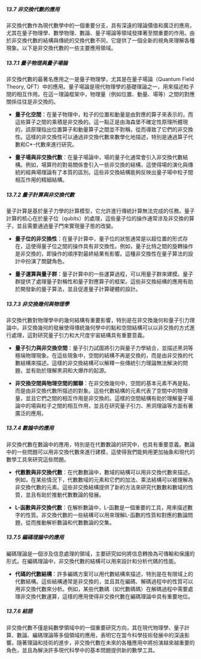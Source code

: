 ##### 13.7 非交換代數的應用

非交換代數作為現代數學中的一個重要分支，具有深遠的理論價值和廣泛的應用，尤其在量子物理學、數學物理、數論、量子場論等領域發揮著至關重要的作用。由於非交換代數的結構與傳統的交換代數不同，它提供了一個全新的視角來理解各種現象。以下是非交換代數的一些主要應用領域。

##### 13.7.1 量子物理與量子場論

非交換代數的最著名應用之一是量子物理學，尤其是在量子場論（Quantum Field Theory, QFT）中的應用。量子場論是現代物理學的基礎理論之一，用來描述粒子間的相互作用。在這一理論框架中，物理量（例如位置、動量、場等）之間的對應關係往往是非交換的。

- **量子化空間**：在量子物理中，粒子的位置和動量是由對應的算子來表示的，而這些算子之間的乘積是非交換的。這一點正是由海森堡不確定性原理所體現的，該原理指出位置算子和動量算子之間並不對稱，從而導致了它們的非交換性。這樣的非交換性可以通過非交換代數來數學化地描述，特別是通過算子代數和C*-代數來進行研究。

- **量子場與非交換代數**：在量子場論中，場的量子化通常會引入非交換代數結構。例如，場算符的對易關係會引入一些非交換的結構，這使得場的演化與傳統的經典場理論有了本質的區別。這些非交換結構能夠反映出量子場中粒子間相互作用的精細結構。

##### 13.7.2 量子計算與非交換代數

量子計算是基於量子力學的計算模型，它允許進行傳統計算無法完成的任務。量子計算的核心在於量子位（qubits）的處理，這些量子位的操作通常涉及非交換的算子，並且需要通過量子門來實現量子態的改變。

- **量子位的非交換性**：在量子計算中，量子位的狀態通常是以超位置的形式存在，這使得量子位之間的操作具有非交換性。例如，量子比特之間的旋轉操作是非交換的，即操作的順序對最終結果有影響。這種非交換性在量子算法的設計中扮演了關鍵角色。

- **量子運算與量子群**：量子計算中的一些運算過程，可以用量子群來建模。量子群提供了處理量子對稱性和量子對應算子的框架。這些非交換結構的應用有助於開發新的量子算法，並且促進量子計算硬體的設計。

##### 13.7.3 非交換幾何與物理學

非交換代數對物理學中的幾何結構有重要影響，特別是在非交換幾何和量子引力理論中。非交換幾何的發展使得傳統幾何學中的點和空間結構可以以非交換的方式進行處理，這對研究量子引力和大尺度宇宙結構具有重要意義。

- **量子引力與非交換空間**：量子引力試圖將引力與量子力學結合，並描述黑洞等極端物理現象。在這些現象中，空間的結構不再是交換的，而是由非交換的代數結構來描述。這樣的非交換結構可以解釋一些傳統引力理論無法解決的問題，並有助於理解黑洞和大爆炸的起源。

- **非交換空間與物理空間的關聯**：在非交換幾何中，空間的基本元素不再是點，而是由非交換代數所描述的對象。這些代數結構的元素代表了空間中的物理量，並且它們之間的相互作用是非交換的。這樣的空間結構有助於理解量子場論中的場與粒子之間的相互作用，並且在研究量子引力、黑洞理論等方面有著廣泛的應用。

##### 13.7.4 數論中的應用

非交換代數在數論中的應用，特別是在代數數論的研究中，也具有重要意義。數論中的一些問題可以用非交換代數來進行建模，這使得我們能夠用更加抽象和現代的數學工具來研究這些問題。

- **代數數與非交換代數**：在代數數論中，數域的結構可以用非交換代數來描述。例如，在某些情況下，代數數域的元素和它們的加法、乘法結構可以被理解為非交換代數的元素。這些非交換結構提供了新的方法來研究代數數和數域的性質，並且有助於推動代數數論的發展。

- **L-函數與非交換代數**：在解析數論中，L-函數是一個重要的工具，用來描述數字的性質。非交換代數的一些結構可以用來理解L-函數的性質和對應的數論問題，從而推動解析數論和代數數論的交集。

##### 13.7.5 編碼理論中的應用

編碼理論是一個涉及信息處理的領域，主要研究如何將信息轉換為可傳輸和保護的形式。在編碼理論中，非交換代數的結構可以用來設計和分析代碼的性能。

- **代碼的代數結構**：許多編碼方案可以用代數結構來描述，特別是在有限域上的代數結構。這些結構通常是非交換的，並且其在編碼、解碼過程中的性質可以用非交換代數來分析。例如，某些代數碼（如代數碼碼）在解碼過程中需要處理非交換代數運算，這樣的應用使得非交換代數在編碼理論中具有重要地位。

##### 13.7.6 結語

非交換代數不僅是純數學領域中的一個重要研究方向，其在現代物理學、量子計算、數論、編碼理論等多個領域的應用，表明它在當今科學技術發展中的深遠影響。隨著理論和技術的進步，非交換代數在未來的各種應用中將扮演越來越重要的角色，並且為解決許多現代科學中的基本問題提供新的數學工具。